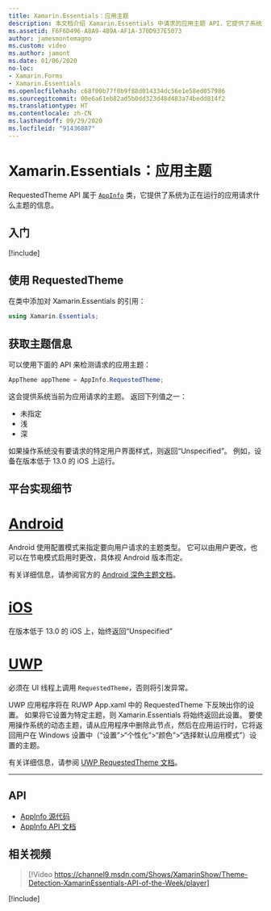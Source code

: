 ```yaml
---
title: Xamarin.Essentials：应用主题
description: 本文档介绍 Xamarin.Essentials 中请求的应用主题 API，它提供了系统为正在运行的应用请求什么主题样式的信息。
ms.assetid: F6F6D496-A8A9-4B9A-AF1A-370D937E5073
author: jamesmontemagno
ms.custom: video
ms.author: jamont
ms.date: 01/06/2020
no-loc:
- Xamarin.Forms
- Xamarin.Essentials
ms.openlocfilehash: c68f00b77f0b9f88d014334dc56e1e58ed057986
ms.sourcegitcommit: 00e6a61eb82ad5b0dd323d48d483a74bedd814f2
ms.translationtype: HT
ms.contentlocale: zh-CN
ms.lasthandoff: 09/29/2020
ms.locfileid: "91436887"
---
```

# <a name="no-locxamarinessentials-app-theme"></a>Xamarin.Essentials：应用主题

RequestedTheme API 属于 [`AppInfo`](app-information.md) 类，它提供了系统为正在运行的应用请求什么主题的信息。

## <a name="get-started"></a>入门

[!include[](~/essentials/includes/get-started.md)]

## <a name="using-requestedtheme"></a>使用 RequestedTheme

在类中添加对 Xamarin.Essentials 的引用：

```csharp
using Xamarin.Essentials;
```

## <a name="obtaining-theme-information"></a>获取主题信息

可以使用下面的 API 来检测请求的应用主题：

```csharp
AppTheme appTheme = AppInfo.RequestedTheme;

```

这会提供系统当前为应用请求的主题。 返回下列值之一：

* 未指定
* 浅
* 深

如果操作系统没有要请求的特定用户界面样式，则返回“Unspecified”。 例如，设备在版本低于 13.0 的 iOS 上运行。


## <a name="platform-implementation-specifics"></a>平台实现细节

# <a name="android"></a>[Android](#tab/android)

Android 使用配置模式来指定要向用户请求的主题类型。 它可以由用户更改，也可以在节电模式启用时更改，具体视 Android 版本而定。

有关详细信息，请参阅官方的 [Android 深色主题文档](https://developer.android.com/guide/topics/ui/look-and-feel/darktheme)。


# <a name="ios"></a>[iOS](#tab/ios)

在版本低于 13.0 的 iOS 上，始终返回“Unspecified”


# <a name="uwp"></a>[UWP](#tab/uwp)

必须在 UI 线程上调用 `RequestedTheme`，否则将引发异常。

UWP 应用程序将在 RUWP App.xaml 中的 RequestedTheme 下反映出你的设置。 如果将它设置为特定主题，则 Xamarin.Essentials 将始终返回此设置。 要使用操作系统的动态主题，请从应用程序中删除此节点，然后在应用运行时，它将返回用户在 Windows 设置中（“设置”>“个性化”>“颜色”>“选择默认应用模式”）设置的主题。

有关详细信息，请参阅 [UWP RequestedTheme 文档](/uwp/api/windows.ui.xaml.application.requestedtheme)。

--------------

## <a name="api"></a>API

- [AppInfo 源代码](https://github.com/xamarin/Essentials/tree/main/Xamarin.Essentials/AppInfo)
- [AppInfo API 文档](xref:Xamarin.Essentials.AppInfo)

## <a name="related-video"></a>相关视频

> [!Video https://channel9.msdn.com/Shows/XamarinShow/Theme-Detection-XamarinEssentials-API-of-the-Week/player]

[!include[](~/essentials/includes/xamarin-show-essentials.md)]